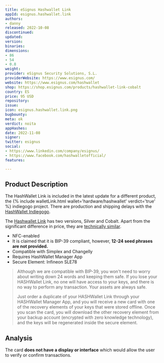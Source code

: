 ```yaml
---
title: eSignus Hashwallet Link
appId: esignus.hashwallet.link
authors:
- danny
released: 2022-10-08
discontinued: 
updated: 
version: 
binaries: 
dimensions:
- 86
- 54
- 0.8
weight: 
provider: eSignus Security Solutions, S.L.
providerWebsite: https://www.esignus.com/
website: https://www.esignus.com/hashwallet
shop: https://shop.esignus.com/products/hashwallet-link-cobalt
country: ES
price: 95 USD
repository: 
issue: 
icon: esignus.hashwallet.link.png
bugbounty: 
meta: ok
verdict: noita
appHashes: 
date: 2022-11-08
signer: 
twitter: esignus
social:
- https://www.linkedin.com/company/esignus/
- https://www.facebook.com/hashwalletofficial/
features: 

---
```


## Product Description 

The HashWallet Link is included in the latest update for a different product, the {% include walletLink.html wallet='hardware/hashwallet' verdict='true' %} indiegogo project. There are production and shipping delays with the [HashWallet Indiegogo](https://www.indiegogo.com/projects/hashwallet-the-most-secure-hardware-wallet#/updates/all).

The [Hashwallet Link](https://shop.esignus.com/products/hashwallet-link-cobalt) has two versions, Silver and Cobalt. Apart from the significant difference in price, they are [technically similar](https://t.me/hashwallet/14077).

- NFC-enabled
- It is claimed that it is BIP-39 compliant, however, **12-24 seed phrases are not provided.**
- Compatible with Simplex and Changelly
- Requires HashWallet Manager App 
- Secure Element: Infineon SLE78

> Although we are compatible with BIP-39, you won't need to worry about writing down 24 words and keeping them safe. If you lose your HASHWallet Link, no one will have access to your keys, and there is no way to perform any transaction. Your assets are always safe.
>
> Just order a duplicate of your HASHWallet Link through your HASHWallet Manager App, and you will receive a new card with one of the recovery elements of your keys that were stored offline. Once you scan the card, you will download the other recovery element from your backup account (encrypted with zero knowledge technology), and the keys will be regenerated inside the secure element.


## Analysis 

The card **does not have a display or interface** which would allow the user to verify or confirm transactions.
